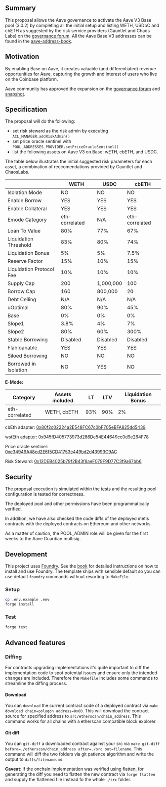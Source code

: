 ## Summary

This proposal allows the Aave governance to activate the Aave V3 Base pool (3.0.2) by completing all the initial setup and listing WETH, USDbC and cbETH as suggested by the risk service providers (Gauntlet and Chaos Labs) on the [governance forum](https://governance.aave.com/t/arfc-aave-v3-deployment-on-base/13708/10). All the Aave Base V3 addresses can be found in the [aave-address-book](https://github.com/bgd-labs/aave-address-book/blob/main/src/AaveV3Base.sol).

## Motivation

By enabling Base on Aave, it creates valuable (and differentiated) revenue opportunities for Aave, capturing the growth and interest of users who live on the Coinbase platform.

Aave community has approved the expansion on the [governance forum](https://governance.aave.com/t/arfc-aave-v3-deployment-on-base/13708) and [snapshot](https://snapshot.org/#/aave.eth/proposal/0xa8b018962096aa1fc22446a395d4298ebb6ca10094f35d072fbb02048e3b5eab).

## Specification

The proposal will do the following:

- set risk steward as the risk admin by executing `ACL_MANAGER.addRiskAdmin()`
- set price oracle sentinel with `POOL_ADDRESSES_PROVIDER.setPriceOracleSentinel()`
- list the following assets on Aave V3 on Base: wETH, cbETH, and USDC.

The table below illustrates the initial suggested risk parameters for each asset, a combination of reccomendations provided by Gauntlet and ChaosLabs.

|                          | WETH           | USDC      | cbETH          |
| ------------------------ | -------------- | --------- | -------------- |
| Isolation Mode           | NO             | NO        | NO             |
| Enable Borrow            | YES            | YES       | YES            |
| Enable Collateral        | YES            | YES       | YES            |
| Emode Category           | eth-correlated | N/A       | eth-correlated |
| Loan To Value            | 80%            | 77%       | 67%            |
| Liquidation Threshold    | 83%            | 80%       | 74%            |
| Liquidation Bonus        | 5%             | 5%        | 7.5%           |
| Reserve Factor           | 15%            | 10%       | 15%            |
| Liquidation Protocol Fee | 10%            | 10%       | 10%            |
| Supply Cap               | 200            | 1,000,000 | 100            |
| Borrow Cap               | 160            | 800,000   | 20             |
| Debt Ceiling             | N/A            | N/A       | N/A            |
| uOptimal                 | 80%            | 90%       | 45%            |
| Base                     | 0%             | 0%        | 0%             |
| Slope1                   | 3.8%           | 4%        | 7%             |
| Slope2                   | 80%            | 60%       | 300%           |
| Stable Borrowing         | Disabled       | Disabled  | Disabled       |
| Flahloanable             | YES            | YES       | YES            |
| Siloed Borrowing         | NO             | NO        | NO             |
| Borrowed in Isolation    | NO             | YES       | NO             |

**E-Mode:**

| Category       | Assets included | LT  | LTV | Liquidation Bonus |
| -------------- | --------------- | --- | --- | ----------------- |
| eth-correlated | WETH, cbETH     | 93% | 90% | 2%                |

cbEth adapter: [0x80f2c02224a2E548FC67c0bF705eBFA825dd5439](https://basescan.org/address/0x80f2c02224a2e548fc67c0bf705ebfa825dd5439)

wstEth adapter: [0x945fD405773973d286De54E44649cc0d9e264F78](https://basescan.org/address/0x945fd405773973d286de54e44649cc0d9e264f78)

Price oracle sentinel: [0xe34949A48cd2E6f5CD41753e449bd2d43993C9AC](https://basescan.org/address/0xe34949A48cd2E6f5CD41753e449bd2d43993C9AC)

Risk Steward: [0x12DEB4025b79f2B43f6aeF079F9D77C3f9a67bb6](https://basescan.org/address/0x12DEB4025b79f2B43f6aeF079F9D77C3f9a67bb6)

## Security

The proposal execution is simulated within the [tests](https://github.com/bgd-labs/aave-v3-basenet-proposal/blob/main/tests/AaveV3_BaseActivation.t.sol) and the resulting pool configuration is tested for correctness.

The deployed pool and other permissions have been programmatically verified.

In addition, we have also checked the code diffs of the deployed metis contracts with the deployed contracts on Ethereum and other networks.

As a matter of caution, the POOL_ADMIN role will be given for the first weeks to the Aave Guardian multisig.

## Development

This project uses [Foundry](https://getfoundry.sh). See the [book](https://book.getfoundry.sh/getting-started/installation.html) for detailed instructions on how to install and use Foundry.
The template ships with sensible default so you can use default `foundry` commands without resorting to `MakeFile`.

### Setup

```sh
cp .env.example .env
forge install
```

### Test

```sh
forge test
```

## Advanced features

### Diffing

For contracts upgrading implementations it's quite important to diff the implementation code to spot potential issues and ensure only the intended changes are included.
Therefore the `Makefile` includes some commands to streamline the diffing process.

#### Download

You can `download` the current contract code of a deployed contract via `make download chain=polygon address=0x00`. This will download the contract source for specified address to `src/etherscan/chain_address`. This command works for all chains with a etherscan compatible block explorer.

#### Git diff

You can `git-diff` a downloaded contract against your src via `make git-diff before=./etherscan/chain_address after=./src out=filename`. This command will diff the two folders via git patience algorithm and write the output to `diffs/filename.md`.

**Caveat**: If the onchain implementation was verified using flatten, for generating the diff you need to flatten the new contract via `forge flatten` and supply the flattened file instead fo the whole `./src` folder.
